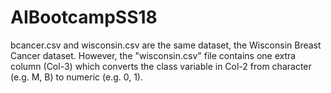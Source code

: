 # AIBootcampSS18
bcancer.csv and wisconsin.csv are the same dataset, the Wisconsin Breast Cancer dataset.
However, the "wisconsin.csv" file contains one extra column (Col-3) which converts the class variable
in Col-2 from character (e.g. M, B) to numeric (e.g. 0, 1).
